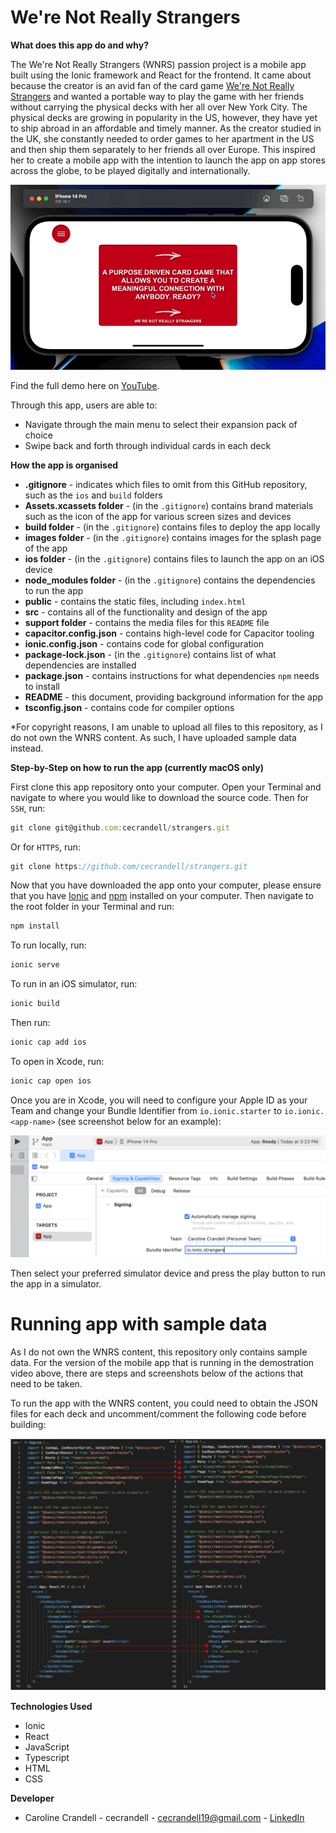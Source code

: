 # We're Not Really Strangers

**What does this app do and why?**

The We're Not Really Strangers (WNRS) passion project is a mobile app built using the Ionic framework and React for the frontend. It came about because the creator is an avid fan of the card game [We're Not Really Strangers](https://www.werenotreallystrangers.com/) and wanted a portable way to play the game with her friends without carrying the physical decks with her all over New York City. The physical decks are growing in popularity in the US, however, they have yet to ship abroad in an affordable and timely manner. As the creator studied in the UK, she constantly needed to order games to her apartment in the US and then ship them separately to her friends all over Europe. This inspired her to create a mobile app with the intention to launch the app on app stores across the globe, to be played digitally and internationally.

![WNRS.gif](support/WNRS.gif)

Find the full demo here on [YouTube](https://www.youtube.com/watch?v=prh2AlRaXaY).

Through this app, users are able to:

- Navigate through the main menu to select their expansion pack of choice
- Swipe back and forth through individual cards in each deck

**How the app is organised**

- **.gitignore** - indicates which files to omit from this GitHub repository, such as the `ios` and `build` folders
- **Assets.xcassets folder** - (in the `.gitignore`) contains brand materials such as the icon of the app for various screen sizes and devices
- **build folder** - (in the `.gitignore`) contains files to deploy the app locally
- **images folder** - (in the `.gitignore`) contains images for the splash page of the app
- **ios folder** - (in the `.gitignore`) contains files to launch the app on an iOS device
- **node_modules folder** - (in the `.gitignore`) contains the dependencies to run the app
- **public** - contains the static files, including `index.html`
- **src** - contains all of the functionality and design of the app
- **support folder** - contains the media files for this `README` file
- **capacitor.config.json** - contains high-level code for Capacitor tooling
- **ionic.config.json** - contains code for global configuration
- **package-lock.json** - (in the `.gitignore`) contains list of what dependencies are installed
- **package.json** - contains instructions for what dependencies `npm` needs to install
- **README** - this document, providing background information for the app
- **tsconfig.json** - contains code for compiler options

\*For copyright reasons, I am unable to upload all files to this repository, as I do not own the WNRS content. As such, I have uploaded sample data instead.

**Step-by-Step on how to run the app (currently macOS only)**

First clone this app repository onto your computer. Open your Terminal and navigate to where you would like to download the source code. Then for `SSH`, run:

```js
git clone git@github.com:cecrandell/strangers.git
```

Or for `HTTPS`, run:

```js
git clone https://github.com/cecrandell/strangers.git
```

Now that you have downloaded the app onto your computer, please ensure that you have [Ionic](https://ionicframework.com/docs/intro/cli) and [npm](https://docs.npmjs.com/downloading-and-installing-node-js-and-npm) installed on your computer. Then navigate to the root folder in your Terminal and run:

```js
npm install
```

To run locally, run:

```js
ionic serve
```

To run in an iOS simulator, run:

```js
ionic build
```

Then run:

```js
ionic cap add ios
```

To open in Xcode, run:

```js
ionic cap open ios
```

Once you are in Xcode, you will need to configure your Apple ID as your Team and change your Bundle Identifier from `io.ionic.starter` to `io.ionic.<app-name>` (see screenshot below for an example):

![xcode](support/xcode.png)

Then select your preferred simulator device and press the play button to run the app in a simulator.

# Running app with sample data

As I do not own the WNRS content, this repository only contains sample data. For the version of the mobile app that is running in the demostration video above, there are steps and screenshots below of the actions that need to be taken.

To run the app with the WNRS content, you could need to obtain the JSON files for each deck and uncomment/comment the following code before building:

![example](support/example.png)

**Technologies Used**

- Ionic
- React
- JavaScript
- Typescript
- HTML
- CSS

**Developer**

- Caroline Crandell - cecrandell - cecrandell19@gmail.com - [LinkedIn](https://www.linkedin.com/in/carolinecrandell/)
